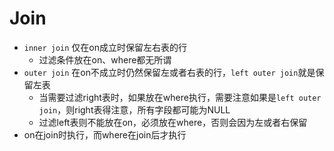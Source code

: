 
# Join
- `inner join` 仅在on成立时保留左右表的行
	- 过滤条件放在on、where都无所谓
- `outer join` 在on不成立时仍然保留左或者右表的行，`left outer join`就是保留左表
	- 当需要过滤right表时，如果放在where执行，需要注意如果是`left outer join`，则right表得注意，所有字段都可能为NULL
	- 过滤left表则不能放在on，必须放在where，否则会因为左或者右保留
- on在join时执行，而where在join后才执行